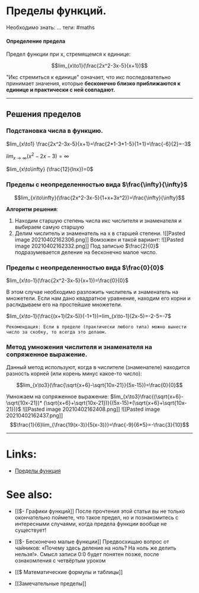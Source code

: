 # Пределы функций.
Необходимо знать: ...
теги: #maths 

#### Определение предела
Предел функции при x, стремящемся к единице:

$$lim_{x\to1}(\frac{2x^2-3x-5}{x+1})$$

"Икс стремиться к единице" означает, что икс последовательно принимает значения, которые **бесконечно близко приближаются к единице и практически с ней совпадают.**

---
## Решения пределов
### Подстановка числа в функцию.

$lim_{x\to1} \frac{2x^2-3x-5}{x+1}=\frac{2*1-3*1-5}{1+1}=\frac{-6}{2}=-3$

$lim_{x\to\infty} ({x^2-2x-3})=\infty$

$lim_{x\to\infty} (\frac{12}{lnx})=0$

### Пределы с неопределенностью вида $\frac{\infty}{\infty}$

$$lim_{x\to\infty}(\frac{2x^2-3x-5}{1+x+3x^2})=\frac{\infty}{\infty}$$

**Алгоритм решения**:
1. Находим старшую степень числа икс числителя и знаменателя и выбираем самую старшую
2.  Делим числитель и знаменатель на x в старшей степени.
![[Pasted image 20210402162306.png]]
Вомзожен и такой вариант:
![[Pasted image 20210402162332.png]]
Под записью $\frac{2}{0}$ подразумевается деление на бесконечно малое число.

### Пределы с неопределенностью вида $\frac{0}{0}$

$lim_{x\to-1}(\frac{2x^2-3x-5}{x+1})=\frac{0}{0}$

В этом случае необходимо разложить числитель и знаменатель на множетели. Если нам дано квадратное уравнение, находим его корни и раслкдываем его на простейшие множетели.

$lim_{x\to-1}(\frac{(x+1)(2x-5)}{-1+1})=lim_{x\to-1}(2x-5)=-2-5=-7$

`Рекомендация: Если в пределе (практически любого типа) можно вынести число за скобку, то всегда это делаем.`

### Метод умножения числителя и знаменателя на сопряженное выражение.
Данный метод используют, когда в числителе (знаменателе) находится разность корней (или корень минус какое-то число):

$$lim_{x\to3}(\frac{\sqrt{x+6}-\sqrt{10x-21}}{5x-15})=\frac{0}{0}$$

Умножаем на сопряженное выражение:
$lim_{x\to3}\frac{(\sqrt{x+6}-\sqrt{10x-21})* (\sqrt{x+6}+\sqrt{10x-21})}{(5x-15)*(\sqrt{x+6}+\sqrt{10x-21})}$
![[Pasted image 20210402162408.png]]
![[Pasted image 20210402162437.png]]
$$\frac{1}{6}lim_{\frac{19(x-3)}{5(x-3)}}=\frac{-9}{6*5}=-\frac{3}{10}$$

---

# Links:
-  [Пределы функция](http://mathprofi.ru/predely_primery_reshenii.html)

# See also:
-  [[$- Графики функций]] 
После прочтения этой статьи вы не только окончательно поймете, что такое предел, но и познакомитесь с интересными случаями, когда предела функции вообще не существует!

-  [[$- Бесконечно малые функции]]
Предвосхищаю вопрос от чайников: «Почему здесь деление на ноль? На ноль же делить нельзя!». Смысл записи 0:0 будет понятен позже, после ознакомления с четвёртым уроком

- [[$ Математические формулы и таблицы]]

- [[Замечательные пределы]]